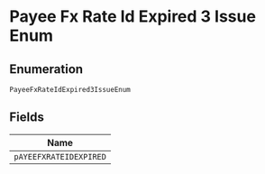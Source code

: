 
# Payee Fx Rate Id Expired 3 Issue Enum

## Enumeration

`PayeeFxRateIdExpired3IssueEnum`

## Fields

| Name |
|  --- |
| `pAYEEFXRATEIDEXPIRED` |


